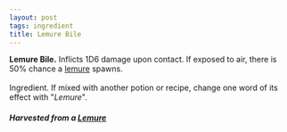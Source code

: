 ```yaml
---
layout: post
tags: ingredient
title: Lemure Bile
---
```


<span class="alchemy">**Lemure Bile.** Inflicts 1D6 damage upon contact. If exposed to air, there is 50% chance a [lemure](/monsters/lemure) spawns.
<br><br>
Ingredient. If mixed with another potion or recipe, change one word of its effect with "_Lemure_".</span>

##### Harvested from a [Lemure](/monsters/lemure)
